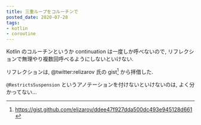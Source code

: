 ```yaml
---
title: 三重ループをコルーチンで
posted_date: 2020-07-28
tags:
- kotlin
- coroutine
---
```


Kotlin のコルーチンというか continuation は一度しか呼べないので,
リフレクションで無理やり複数回呼べるようにしないといけない.

リフレクションは, @twitter:relizarov 氏の gist[^1] から拝借した.

<script src="https://gist.github.com/okue/3f3bd89c1baf6dfed732b41bb6668f77.js"></script>

`@RestrictsSuspension` というアノテーションを付けないといけないのは, よく分かってない...

[^1]: https://gist.github.com/elizarov/ddee47f927dda500dc493e945128d661
